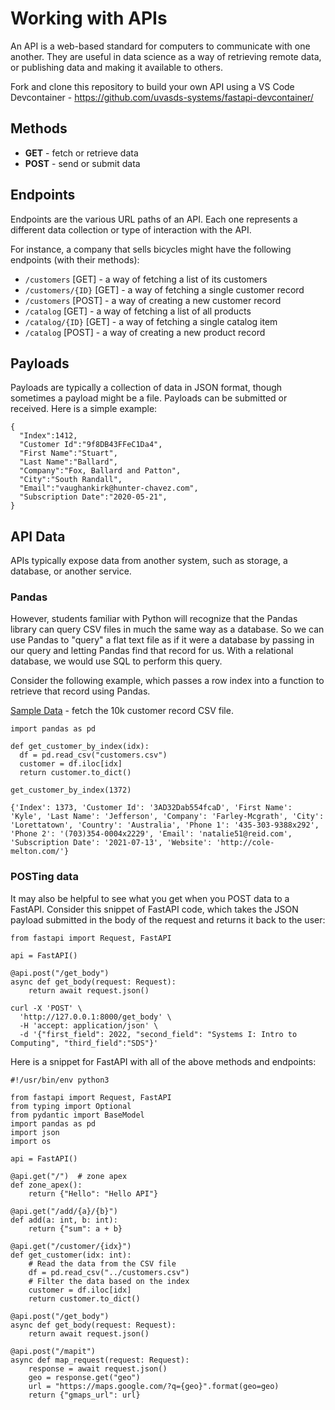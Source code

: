 # Working with APIs

An API is a web-based standard for computers to communicate with one another. They are useful in data science as a way of retrieving remote data, or publishing data and making it available to others.

Fork and clone this repository to build your own API using a VS Code Devcontainer - https://github.com/uvasds-systems/fastapi-devcontainer/ 

## Methods

- **GET** - fetch or retrieve data
- **POST** - send or submit data

## Endpoints

Endpoints are the various URL paths of an API. Each one represents a different data collection or type of interaction with the API.

For instance, a company that sells bicycles might have the following endpoints (with their methods):

- `/customers` [GET] - a way of fetching a list of its customers
- `/customers/{ID}` [GET] - a way of fetching a single customer record
- `/customers` [POST] - a way of creating a new customer record
- `/catalog` [GET] - a way of fetching a list of all products
- `/catalog/{ID}` [GET] - a way of fetching a single catalog item
- `/catalog` [POST] - a way of creating a new product record

## Payloads

Payloads are typically a collection of data in JSON format, though sometimes a payload might be a file. Payloads can be submitted or received. Here is a simple example:

```
{
  "Index":1412,
  "Customer Id":"9f8DB43FFeC1Da4",
  "First Name":"Stuart",
  "Last Name":"Ballard",
  "Company":"Fox, Ballard and Patton",
  "City":"South Randall",
  "Email":"vaughankirk@hunter-chavez.com",
  "Subscription Date":"2020-05-21",
}
```

## API Data

APIs typically expose data from another system, such as storage, a database, or another service.

### Pandas

However, students familiar with Python will recognize that the Pandas library can query CSV files in much the same way as a database. So we can use Pandas to "query" a flat text file
as if it were a database by passing in our query and letting Pandas find that record for us. With a relational database, we would use SQL to perform this query.

Consider the following example, which passes a row index into a function to retrieve that record using Pandas.

[Sample Data](customers.csv) - fetch the 10k customer record CSV file.

```
import pandas as pd

def get_customer_by_index(idx):
  df = pd.read_csv("customers.csv")
  customer = df.iloc[idx]
  return customer.to_dict()

get_customer_by_index(1372)
```

```
{'Index': 1373, 'Customer Id': '3AD32Dab554fcaD', 'First Name': 'Kyle', 'Last Name': 'Jefferson', 'Company': 'Farley-Mcgrath', 'City': 'Lorettatown', 'Country': 'Australia', 'Phone 1': '435-303-9388x292', 'Phone 2': '(703)354-0004x2229', 'Email': 'natalie51@reid.com', 'Subscription Date': '2021-07-13', 'Website': 'http://cole-melton.com/'}
```

### POSTing data

It may also be helpful to see what you get when you POST data to a FastAPI. Consider this snippet of FastAPI code, which takes the JSON payload submitted in the body of the request and returns it back to the user:

```
from fastapi import Request, FastAPI

api = FastAPI()

@api.post("/get_body")
async def get_body(request: Request):
    return await request.json()
```
```
curl -X 'POST' \
  'http://127.0.0.1:8000/get_body' \
  -H 'accept: application/json' \
  -d '{"first_field": 2022, "second_field": "Systems I: Intro to Computing", "third_field":"SDS"}'
```

Here is a snippet for FastAPI with all of the above methods and endpoints:

```
#!/usr/bin/env python3

from fastapi import Request, FastAPI
from typing import Optional
from pydantic import BaseModel
import pandas as pd
import json
import os

api = FastAPI()

@api.get("/")  # zone apex
def zone_apex():
    return {"Hello": "Hello API"}

@api.get("/add/{a}/{b}")
def add(a: int, b: int):
    return {"sum": a + b}

@api.get("/customer/{idx}")
def get_customer(idx: int):
    # Read the data from the CSV file
    df = pd.read_csv("../customers.csv")
    # Filter the data based on the index
    customer = df.iloc[idx]
    return customer.to_dict()

@api.post("/get_body")
async def get_body(request: Request):
    return await request.json()

@api.post("/mapit")
async def map_request(request: Request):
    response = await request.json()
    geo = response.get("geo")
    url = "https://maps.google.com/?q={geo}".format(geo=geo)
    return {"gmaps_url": url}
```
